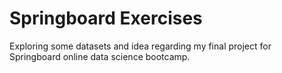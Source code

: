 # Springboard Exercises

Exploring some datasets and idea regarding my final project for Springboard online data science bootcamp. 

